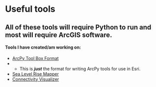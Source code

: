 # Useful tools
## All of these tools will require Python to run and most will require ArcGIS software.

#### Tools I have created/am working on:
- [ArcPy Tool Box Format](https://github.com/wessholders/GIS-Tools/tree/main/Tools/ArcPy%20Toolbox%20Format)
- - This is ___just___ the format for writing ArcPy tools for use in Esri.
- [Sea Level Rise Mapper](https://github.com/wessholders/GIS-Tools/tree/main/Tools/Sea%20Level%20Rise)
- [Connectivity Visualizer](https://github.com/wessholders/GIS-Tools/tree/main/Tools/Connectivity%20Visualizer)
